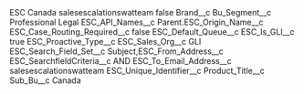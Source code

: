 <?xml version="1.0" encoding="UTF-8"?>
<CustomMetadata xmlns="http://soap.sforce.com/2006/04/metadata" xmlns:xsi="http://www.w3.org/2001/XMLSchema-instance" xmlns:xsd="http://www.w3.org/2001/XMLSchema">
    <label>ESC Canada salesescalationswatteam</label>
    <protected>false</protected>
    <values>
        <field>Brand__c</field>
        <value xsi:nil="true"/>
    </values>
    <values>
        <field>Bu_Segment__c</field>
        <value xsi:type="xsd:string">Professional Legal</value>
    </values>
    <values>
        <field>ESC_API_Names__c</field>
        <value xsi:type="xsd:string">Parent.ESC_Origin_Name__c</value>
    </values>
    <values>
        <field>ESC_Case_Routing_Required__c</field>
        <value xsi:type="xsd:boolean">false</value>
    </values>
    <values>
        <field>ESC_Default_Queue__c</field>
        <value xsi:nil="true"/>
    </values>
    <values>
        <field>ESC_Is_GLI__c</field>
        <value xsi:type="xsd:boolean">true</value>
    </values>
    <values>
        <field>ESC_Proactive_Type__c</field>
        <value xsi:nil="true"/>
    </values>
    <values>
        <field>ESC_Sales_Org__c</field>
        <value xsi:type="xsd:string">GLI</value>
    </values>
    <values>
        <field>ESC_Search_Field_Set__c</field>
        <value xsi:type="xsd:string">Subject,ESC_From_Address__c</value>
    </values>
    <values>
        <field>ESC_SearchfieldCriteria__c</field>
        <value xsi:type="xsd:string">AND</value>
    </values>
    <values>
        <field>ESC_To_Email_Address__c</field>
        <value xsi:type="xsd:string">salesescalationswatteam</value>
    </values>
    <values>
        <field>ESC_Unique_Identifier__c</field>
        <value xsi:nil="true"/>
    </values>
    <values>
        <field>Product_Title__c</field>
        <value xsi:nil="true"/>
    </values>
    <values>
        <field>Sub_Bu__c</field>
        <value xsi:type="xsd:string">Canada</value>
    </values>
</CustomMetadata>
